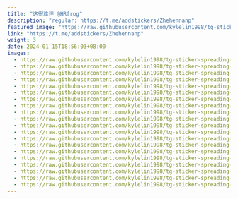 ```yaml
---
title: "这很难评 @HRfrog"
description: "regular: https://t.me/addstickers/Zhehennanp"
featured_image: "https://raw.githubusercontent.com/kylelin1998/tg-sticker-spreading-worldwide-images/main/img/3e576db9-986c-4427-9af0-aa7d32f149ca.jpg"
link: "https://t.me/addstickers/Zhehennanp"
weight: 3
date: 2024-01-15T18:56:03+08:00
images:
  - https://raw.githubusercontent.com/kylelin1998/tg-sticker-spreading-worldwide-images/main/img/3e576db9-986c-4427-9af0-aa7d32f149ca.jpg
  - https://raw.githubusercontent.com/kylelin1998/tg-sticker-spreading-worldwide-images/main/img/316bacf6-aef0-49bf-a82d-8d070b4d6e6c.jpg
  - https://raw.githubusercontent.com/kylelin1998/tg-sticker-spreading-worldwide-images/main/img/2dd3f88f-aac2-4da1-8a0a-70b9dd757943.jpg
  - https://raw.githubusercontent.com/kylelin1998/tg-sticker-spreading-worldwide-images/main/img/456cf219-fae9-439f-84b3-95c4017e6921.jpg
  - https://raw.githubusercontent.com/kylelin1998/tg-sticker-spreading-worldwide-images/main/img/97a77062-ec15-4f76-bccc-2b2e618b3723.jpg
  - https://raw.githubusercontent.com/kylelin1998/tg-sticker-spreading-worldwide-images/main/img/03757365-cb87-448b-a234-4c37dc94c914.jpg
  - https://raw.githubusercontent.com/kylelin1998/tg-sticker-spreading-worldwide-images/main/img/154bb843-ed49-4d30-8183-8240a0c8d2b6.jpg
  - https://raw.githubusercontent.com/kylelin1998/tg-sticker-spreading-worldwide-images/main/img/64f7ec0d-63d4-4484-8953-ada28f885e61.jpg
  - https://raw.githubusercontent.com/kylelin1998/tg-sticker-spreading-worldwide-images/main/img/f211a611-631e-43b8-99ff-afb601c74195.jpg
  - https://raw.githubusercontent.com/kylelin1998/tg-sticker-spreading-worldwide-images/main/img/b8efbcd3-37ee-4725-863e-340b8868a9a3.jpg
  - https://raw.githubusercontent.com/kylelin1998/tg-sticker-spreading-worldwide-images/main/img/5f607e69-fa7e-46f6-9cfa-0f62b62c13bd.jpg
  - https://raw.githubusercontent.com/kylelin1998/tg-sticker-spreading-worldwide-images/main/img/532fc9f0-a11b-4953-979a-ae652c12130e.jpg
  - https://raw.githubusercontent.com/kylelin1998/tg-sticker-spreading-worldwide-images/main/img/fcf84858-f86f-4e96-baf5-31f44b6fc048.jpg
  - https://raw.githubusercontent.com/kylelin1998/tg-sticker-spreading-worldwide-images/main/img/ef139800-bd20-45a4-a6ec-81a910842de0.jpg
  - https://raw.githubusercontent.com/kylelin1998/tg-sticker-spreading-worldwide-images/main/img/8efc1de3-dcac-4c42-ab66-040a2f5893eb.jpg
  - https://raw.githubusercontent.com/kylelin1998/tg-sticker-spreading-worldwide-images/main/img/734723fb-3581-4075-a7c0-38b97fc6c914.jpg
  - https://raw.githubusercontent.com/kylelin1998/tg-sticker-spreading-worldwide-images/main/img/73a1928b-bb36-4f7e-9026-945af3a180c0.jpg
  - https://raw.githubusercontent.com/kylelin1998/tg-sticker-spreading-worldwide-images/main/img/3725466c-6e41-45ed-bfcf-9420c72e6e82.jpg
  - https://raw.githubusercontent.com/kylelin1998/tg-sticker-spreading-worldwide-images/main/img/f3ad45ca-4df9-4533-8eaa-312b40535803.jpg
  - https://raw.githubusercontent.com/kylelin1998/tg-sticker-spreading-worldwide-images/main/img/4b7ead81-8624-4c72-8391-46b5ff1ea0a8.jpg
---
```

